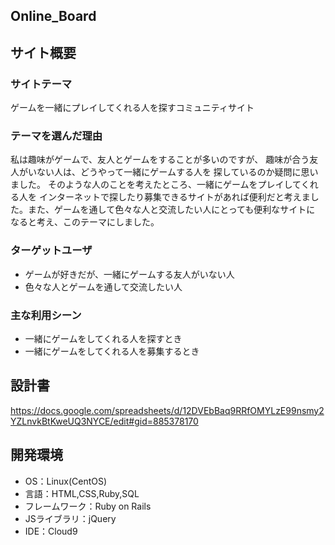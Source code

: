 ## Online_Board

## サイト概要
### サイトテーマ
ゲームを一緒にプレイしてくれる人を探すコミュニティサイト
​
### テーマを選んだ理由
私は趣味がゲームで、友人とゲームをすることが多いのですが、
趣味が合う友人がいない人は、どうやって一緒にゲームする人を
探しているのか疑問に思いました。
そのような人のことを考えたところ、一緒にゲームをプレイしてくれる人を
インターネットで探したり募集できるサイトがあれば便利だと考えました。
​また、ゲームを通して色々な人と交流したい人にとっても便利なサイトに
なると考え、このテーマにしました。

### ターゲットユーザ
- ゲームが好きだが、一緒にゲームする友人がいない人
- 色々な人とゲームを通して交流したい人
​
### 主な利用シーン
- 一緒にゲームをしてくれる人を探すとき
- 一緒にゲームをしてくれる人を募集するとき
​
## 設計書
https://docs.google.com/spreadsheets/d/12DVEbBaq9RRfOMYLzE99nsmy2YZLnvkBtKweUQ3NYCE/edit#gid=885378170
​
## 開発環境
- OS：Linux(CentOS)
- 言語：HTML,CSS,Ruby,SQL
- フレームワーク：Ruby on Rails
- JSライブラリ：jQuery
- IDE：Cloud9
